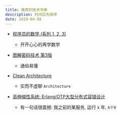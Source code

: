 ```yaml
---
title: 推荐的技术书单
description: 时间后先排序
date: 2019-04-08
---
```


* [程序员的数学 (系列 1, 2, 3)]()
  - 开开心心的再学数学

* [图解密码技术 第3版]()
  - 通俗易懂

* [Clean Architecture]()
  - 实而不虚聊 `Architecture`

* [高伸缩性系统: Erlang/OTP大型分布式容错设计]()
  - 有一句话很震撼: 我之前的某服务, 运行 x 年, `6个9`

